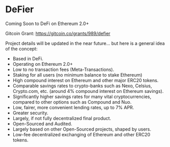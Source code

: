 # DeFier
Coming Soon to DeFi on Ethereum 2.0+

Gitcoin Grant: https://gitcoin.co/grants/989/defier

Project details will be updated in the near future... but here is a general idea of the concept:

- Based in DeFi.
- Operating on Ethereum 2.0+
- Low to no transaction fees (Meta-Transactions).
- Staking for all users (no minimum balance to stake Ethereum)
- High compound interest on Ethereum and other major ERC20 tokens.
- Comparable savings rates to crypto-banks such as Nexo, Celsius, Crypto.com, etc. (around 4% compound interest on Ethereum savings).
- Significantly higher savings rates for many vital cryptocurrencies, compared to other options such as Compound and Nuo.
- Low, fairer, more convenient lending rates, up to 7% APR.
- Greater security.
- Largely, if not fully decentralized final product.
- Open-Sourced and Audited.
- Largely based on other Open-Sourced projects, shaped by users.
- Low-fee decentralized exchanging of Ethereum and other ERC20 tokens.
